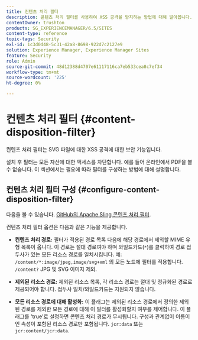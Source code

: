 ```yaml
---
title: 컨텐츠 처리 필터
description: 콘텐츠 처리 필터를 사용하여 XSS 공격을 방지하는 방법에 대해 알아봅니다.
contentOwner: trushton
products: SG_EXPERIENCEMANAGER/6.5/SITES
content-type: reference
topic-tags: Security
exl-id: 1c3d0d48-5c31-42a8-8698-922d7c2127e9
solution: Experience Manager, Experience Manager Sites
feature: Security
role: Admin
source-git-commit: 48d12388d4707e61117116ca7eb533cea8c7ef34
workflow-type: tm+mt
source-wordcount: '225'
ht-degree: 0%

---
```


# 컨텐츠 처리 필터 {#content-disposition-filter}

컨텐츠 처리 필터는 SVG 파일에 대한 XSS 공격에 대한 보안 기능입니다.

설치 후 필터는 모든 자산에 대한 액세스를 차단합니다. 예를 들어 온라인에서 PDF을 볼 수 없습니다. 이 섹션에서는 필요에 따라 필터를 구성하는 방법에 대해 설명합니다.

## 컨텐츠 처리 필터 구성 {#configure-content-disposition-filter}

다음을 볼 수 있습니다. [GitHub의 Apache Sling 콘텐츠 처리 필터](https://github.com/apache/sling-org-apache-sling-security/blob/master/src/main/java/org/apache/sling/security/impl/ContentDispositionFilterConfiguration.java).

컨텐츠 처리 필터 옵션은 다음과 같은 기능을 제공합니다.

* **컨텐츠 처리 경로:** 필터가 적용된 경로 목록 다음에 해당 경로에서 제외할 MIME 유형 목록이 옵니다. 이 경로는 절대 경로여야 하며 와일드카드(`*`)를 클릭하여 경로 접두사가 있는 모든 리소스 경로를 일치시킵니다. 예: `/content/*:image/jpeg,image/svg+xml` 의 모든 노드에 필터를 적용합니다. `/content?` JPG 및 SVG 이미지 제외.

* **제외된 리소스 경로:** 제외된 리소스 목록, 각 리소스 경로는 절대 및 정규화된 경로로 제공되어야 합니다. 접두사 일치/와일드카드는 지원되지 않습니다.

* **모든 리소스 경로에 대해 활성화:** 이 플래그는 제외된 리소스 경로에서 정의한 제외된 경로를 제외한 모든 경로에 대해 이 필터를 활성화할지 여부를 제어합니다. 이 플래그를 &#39;true&#39;로 설정하면 콘텐츠 처리 경로가 무시됩니다. 구성과 관계없이 이름이 인 속성이 포함된 리소스 경로만 포함됩니다. `jcr:data` 또는 `jcr:content/jcr:data`.
